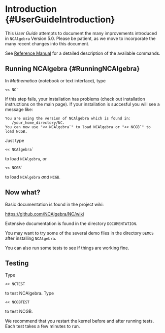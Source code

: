 # Introduction {#UserGuideIntroduction}

This *User Guide* attempts to document the many improvements
introduced in `NCAlgebra` Version 5.0. Please be patient, as we move
to incorporate the many recent changes into this document.

See [Reference Manual](#ReferenceIntroduction) for a detailed
description of the available commands.

## Running NCAlgebra {#RunningNCAlgebra}

In *Mathematica* (notebook or text interface), type

    << NC`

If this step fails, your installation has problems (check out installation instructions on the main page). If your installation is succesful you will see a message like:

    You are using the version of NCAlgebra which is found in:
       /your_home_directory/NC.
    You can now use "<< NCAlgebra`" to load NCAlgebra or "<< NCGB`" to load NCGB.

Just type 

    << NCAlgebra`

to load `NCAlgebra`, or

    << NCGB`

to load `NCAlgebra` *and* `NCGB`.

## Now what?

Basic documentation is found in the project wiki:

https://github.com/NCAlgebra/NC/wiki

Extensive documentation is found in the directory `DOCUMENTATION`.

You may want to try some of the several demo files in the directory `DEMOS` after installing `NCAlgebra`.

You can also run some tests to see if things are working fine.

## Testing

Type 

    << NCTEST

to test NCAlgebra. Type 

    << NCGBTEST

to test NCGB. 

We recommend that you restart the kernel before and after running
tests. Each test takes a few minutes to run.
